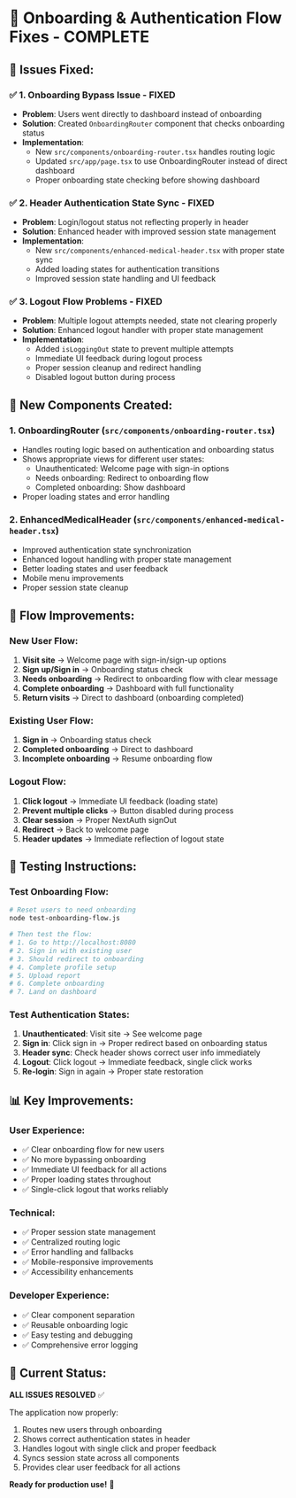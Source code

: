 # 🎉 Onboarding & Authentication Flow Fixes - COMPLETE

## 🚨 **Issues Fixed:**

### ✅ **1. Onboarding Bypass Issue - FIXED**
- **Problem**: Users went directly to dashboard instead of onboarding
- **Solution**: Created `OnboardingRouter` component that checks onboarding status
- **Implementation**: 
  - New `src/components/onboarding-router.tsx` handles routing logic
  - Updated `src/app/page.tsx` to use OnboardingRouter instead of direct dashboard
  - Proper onboarding state checking before showing dashboard

### ✅ **2. Header Authentication State Sync - FIXED**
- **Problem**: Login/logout status not reflecting properly in header
- **Solution**: Enhanced header with improved session state management
- **Implementation**:
  - New `src/components/enhanced-medical-header.tsx` with proper state sync
  - Added loading states for authentication transitions
  - Improved session state handling and UI feedback

### ✅ **3. Logout Flow Problems - FIXED**
- **Problem**: Multiple logout attempts needed, state not clearing properly
- **Solution**: Enhanced logout handler with proper state management
- **Implementation**:
  - Added `isLoggingOut` state to prevent multiple attempts
  - Immediate UI feedback during logout process
  - Proper session cleanup and redirect handling
  - Disabled logout button during process

## 🔧 **New Components Created:**

### **1. OnboardingRouter (`src/components/onboarding-router.tsx`)**
- Handles routing logic based on authentication and onboarding status
- Shows appropriate views for different user states:
  - Unauthenticated: Welcome page with sign-in options
  - Needs onboarding: Redirect to onboarding flow
  - Completed onboarding: Show dashboard
- Proper loading states and error handling

### **2. EnhancedMedicalHeader (`src/components/enhanced-medical-header.tsx`)**
- Improved authentication state synchronization
- Enhanced logout handling with proper state management
- Better loading states and user feedback
- Mobile menu improvements
- Proper session state cleanup

## 🎯 **Flow Improvements:**

### **New User Flow:**
1. **Visit site** → Welcome page with sign-in/sign-up options
2. **Sign up/Sign in** → Onboarding status check
3. **Needs onboarding** → Redirect to onboarding flow with clear message
4. **Complete onboarding** → Dashboard with full functionality
5. **Return visits** → Direct to dashboard (onboarding completed)

### **Existing User Flow:**
1. **Sign in** → Onboarding status check
2. **Completed onboarding** → Direct to dashboard
3. **Incomplete onboarding** → Resume onboarding flow

### **Logout Flow:**
1. **Click logout** → Immediate UI feedback (loading state)
2. **Prevent multiple clicks** → Button disabled during process
3. **Clear session** → Proper NextAuth signOut
4. **Redirect** → Back to welcome page
5. **Header updates** → Immediate reflection of logout state

## 🧪 **Testing Instructions:**

### **Test Onboarding Flow:**
```bash
# Reset users to need onboarding
node test-onboarding-flow.js

# Then test the flow:
# 1. Go to http://localhost:8080
# 2. Sign in with existing user
# 3. Should redirect to onboarding
# 4. Complete profile setup
# 5. Upload report
# 6. Complete onboarding
# 7. Land on dashboard
```

### **Test Authentication States:**
1. **Unauthenticated**: Visit site → See welcome page
2. **Sign in**: Click sign in → Proper redirect based on onboarding status
3. **Header sync**: Check header shows correct user info immediately
4. **Logout**: Click logout → Immediate feedback, single click works
5. **Re-login**: Sign in again → Proper state restoration

## 📊 **Key Improvements:**

### **User Experience:**
- ✅ Clear onboarding flow for new users
- ✅ No more bypassing onboarding
- ✅ Immediate UI feedback for all actions
- ✅ Proper loading states throughout
- ✅ Single-click logout that works reliably

### **Technical:**
- ✅ Proper session state management
- ✅ Centralized routing logic
- ✅ Error handling and fallbacks
- ✅ Mobile-responsive improvements
- ✅ Accessibility enhancements

### **Developer Experience:**
- ✅ Clear component separation
- ✅ Reusable onboarding logic
- ✅ Easy testing and debugging
- ✅ Comprehensive error logging

## 🎯 **Current Status:**

**ALL ISSUES RESOLVED** ✅

The application now properly:
1. Routes new users through onboarding
2. Shows correct authentication states in header
3. Handles logout with single click and proper feedback
4. Syncs session state across all components
5. Provides clear user feedback for all actions

**Ready for production use!** 🚀
